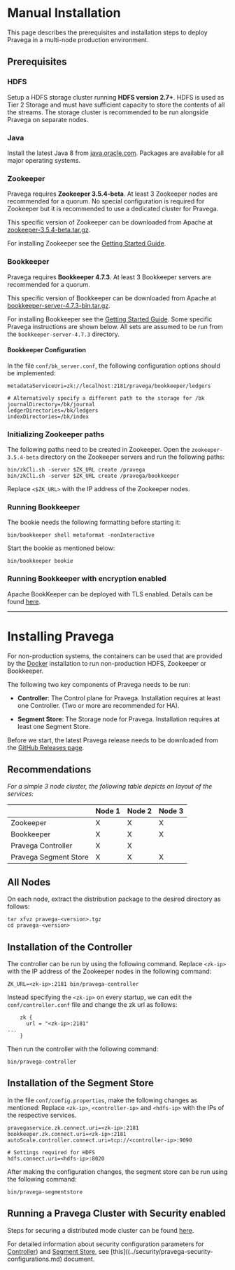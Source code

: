 <!--
Copyright (c) Dell Inc., or its subsidiaries. All Rights Reserved.

Licensed under the Apache License, Version 2.0 (the "License");
you may not use this file except in compliance with the License.
You may obtain a copy of the License at

    http://www.apache.org/licenses/LICENSE-2.0
-->
# Manual Installation

This page describes the prerequisites and installation steps to deploy Pravega in a multi-node production environment.

## Prerequisites

### HDFS

Setup a HDFS storage cluster running **HDFS version 2.7+**. HDFS is used as Tier 2 Storage and must have
sufficient capacity to store the contents of all the streams. The storage cluster is recommended to be run
alongside Pravega on separate nodes.

### Java

Install the latest Java 8 from [java.oracle.com](http://java.oracle.com). Packages are available
for all major operating systems.

### Zookeeper

Pravega requires **Zookeeper 3.5.4-beta**. At least 3 Zookeeper nodes are recommended for a quorum. No special configuration is required for Zookeeper but it is recommended to use a dedicated cluster for Pravega.

This specific version of Zookeeper can be downloaded from Apache at [zookeeper-3.5.4-beta.tar.gz](https://archive.apache.org/dist/zookeeper/zookeeper-3.5.4-beta/zookeeper-3.5.4-beta.tar.gz).

For installing Zookeeper see the [Getting Started Guide](http://zookeeper.apache.org/doc/r3.5.4-beta/zookeeperStarted.html).

### Bookkeeper

Pravega requires **Bookkeeper 4.7.3**. At least 3 Bookkeeper servers are recommended for a quorum.

This specific version of Bookkeeper can be downloaded from Apache at [bookkeeper-server-4.7.3-bin.tar.gz](https://archive.apache.org/dist/bookkeeper/bookkeeper-4.7.3//bookkeeper-server-4.7.3-bin.tar.gz).

For installing Bookkeeper see the [Getting Started Guide](http://bookkeeper.apache.org/docs/4.7.3/getting-started).
Some specific Pravega instructions are shown below. All sets are assumed to be run from the `bookkeeper-server-4.7.3` directory.

#### Bookkeeper Configuration

In the file `conf/bk_server.conf`, the following configuration options should be implemented:

```
metadataServiceUri=zk://localhost:2181/pravega/bookkeeper/ledgers

# Alternatively specify a different path to the storage for /bk
journalDirectory=/bk/journal
ledgerDirectories=/bk/ledgers
indexDirectories=/bk/index
```

### Initializing Zookeeper paths

The following paths need to be created in Zookeeper. Open the `zookeeper-3.5.4-beta` directory on the Zookeeper servers and run the following paths:

```
bin/zkCli.sh -server $ZK_URL create /pravega
bin/zkCli.sh -server $ZK_URL create /pravega/bookkeeper
```
Replace `<$ZK_URL>` with the IP address of the Zookeeper nodes.

### Running Bookkeeper

The bookie needs the following formatting before starting it:

```
bin/bookkeeper shell metaformat -nonInteractive
```

Start the bookie as mentioned below:

```
bin/bookkeeper bookie
```
### Running Bookkeeper with encryption enabled
Apache BookKeeper can be deployed with TLS enabled. Details can be found [here](https://bookkeeper.apache.org/docs/latest/security/tls/).

---
# Installing Pravega

For non-production systems, the containers can be used that are provided by the [Docker](docker-swarm.md) installation to run non-production HDFS, Zookeeper or Bookkeeper.

The following two key components of Pravega needs to be run:

- **Controller**: The Control plane for Pravega. Installation requires at least one Controller. \(Two or more are recommended for HA\).

- **Segment Store**: The Storage node for Pravega. Installation requires at least one Segment Store.

Before we start, the latest Pravega release needs to be downloaded from the [GitHub Releases page](https://github.com/pravega/pravega/releases).

## Recommendations

_For a simple 3 node cluster, the following table depicts on layout of the services:_

|                       | Node 1 | Node 2 | Node 3 |
| --------------------- | ------ | ------ | ------ |
| Zookeeper             | X      | X      | X      |
| Bookkeeper            | X      | X      | X      |
| Pravega Controller    | X      | X      |        |
| Pravega Segment Store | X      | X      | X      |

## All Nodes

On each node, extract the distribution package to the desired directory as follows:

```
tar xfvz pravega-<version>.tgz
cd pravega-<version>
```

## Installation of the Controller

The controller can be run by using the following command. Replace `<zk-ip>` with the IP address of the Zookeeper nodes in the following command:

```
ZK_URL=<zk-ip>:2181 bin/pravega-controller
```

Instead specifying the `<zk-ip>` on every startup, we can edit the `conf/controller.conf` file and change the zk url as follows:

```
    zk {
      url = "<zk-ip>:2181"
...
    }
```

Then run the controller with the following command:

```
bin/pravega-controller
```

## Installation of the Segment Store

In the file `conf/config.properties`, make the following changes as mentioned:
Replace `<zk-ip>`, `<controller-ip>` and `<hdfs-ip>` with the IPs of the respective services.

```
pravegaservice.zk.connect.uri=<zk-ip>:2181
bookkeeper.zk.connect.uri=<zk-ip>:2181
autoScale.controller.connect.uri=tcp://<controller-ip>:9090

# Settings required for HDFS
hdfs.connect.uri=<hdfs-ip>:8020
```

After making the configuration changes, the segment store can be run using the following command:

```
bin/pravega-segmentstore
```
## Running a Pravega Cluster with Security enabled

Steps for securing a distributed mode cluster can be found [here](../security/securing-distributed-mode-cluster.md).

For detailed information about security configuration parameters for [Controller](../security/pravega-security-configurations.md#pravega-controller))
and [Segment Store](../security/pravega-security-configurations.md#pravega-segment-store),
see [this]((../security/pravega-security-configurations.md) document.
